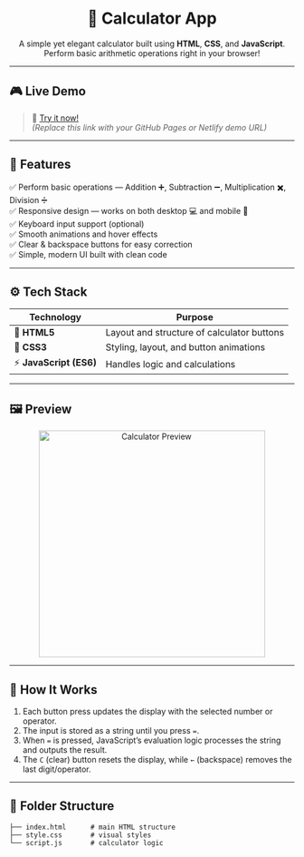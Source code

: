 <h1 align="center">🧮 Calculator App</h1>

<p align="center">
  A simple yet elegant calculator built using <b>HTML</b>, <b>CSS</b>, and <b>JavaScript</b>.<br>
  Perform basic arithmetic operations right in your browser!
</p>

---

## 🎮 Live Demo
> 🔗 [Try it now!](https://v32calculator.netlify.app/)  
*(Replace this link with your GitHub Pages or Netlify demo URL)*

---

## 🧩 Features

✅ Perform basic operations — Addition ➕, Subtraction ➖, Multiplication ✖️, Division ➗  
✅ Responsive design — works on both desktop 💻 and mobile 📱  
✅ Keyboard input support (optional)  
✅ Smooth animations and hover effects  
✅ Clear & backspace buttons for easy correction  
✅ Simple, modern UI built with clean code

---

## ⚙️ Tech Stack

| Technology | Purpose |
|-------------|----------|
| 🧱 **HTML5** | Layout and structure of calculator buttons |
| 🎨 **CSS3** | Styling, layout, and button animations |
| ⚡ **JavaScript (ES6)** | Handles logic and calculations |

---

## 🖼️ Preview

<p align="center">
  <img src="screenshot.png" width="400" alt="Calculator Preview">
</p>

---

## 🧠 How It Works

1. Each button press updates the display with the selected number or operator.  
2. The input is stored as a string until you press `=`.  
3. When `=` is pressed, JavaScript’s evaluation logic processes the string and outputs the result.  
4. The `C` (clear) button resets the display, while `←` (backspace) removes the last digit/operator.

---

## 🧱 Folder Structure

```plaintext
├── index.html      # main HTML structure
├── style.css       # visual styles
└── script.js       # calculator logic
